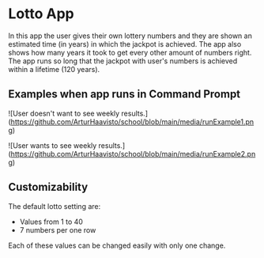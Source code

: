 # Lotto App

In this app the user gives their own lottery numbers and they are shown an estimated time (in years) in which
the jackpot is achieved. The app also shows how many years it took to get every other amount of numbers right.
The app runs so long that the jackpot with user's numbers is achieved within a lifetime (120 years).


## Examples when app runs in Command Prompt

![User doesn't want to see weekly results.] (https://github.com/ArturHaavisto/school/blob/main/media/runExample1.png)

![User wants to see weekly results.] (https://github.com/ArturHaavisto/school/blob/main/media/runExample2.png)

## Customizability

The default lotto setting are:
* Values from 1 to 40
* 7 numbers per one row

Each of these values can be changed easily with only one change.
